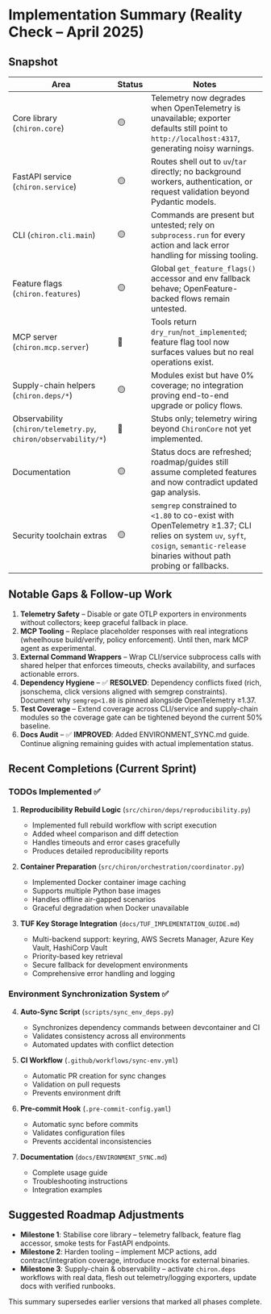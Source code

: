 # Implementation Summary (Reality Check – April 2025)

## Snapshot

| Area                                                            | Status | Notes                                                                                                                                                                              |
| --------------------------------------------------------------- | ------ | ---------------------------------------------------------------------------------------------------------------------------------------------------------------------------------- |
| Core library (`chiron.core`)                                    | 🟡     | Telemetry now degrades when OpenTelemetry is unavailable; exporter defaults still point to `http://localhost:4317`, generating noisy warnings.                                     |
| FastAPI service (`chiron.service`)                              | 🟡     | Routes shell out to `uv`/`tar` directly; no background workers, authentication, or request validation beyond Pydantic models.                                                      |
| CLI (`chiron.cli.main`)                                         | 🟡     | Commands are present but untested; rely on `subprocess.run` for every action and lack error handling for missing tooling.                                                          |
| Feature flags (`chiron.features`)                               | 🟡     | Global `get_feature_flags()` accessor and env fallback behave; OpenFeature-backed flows remain untested.                                                                           |
| MCP server (`chiron.mcp.server`)                                | 🔴     | Tools return `dry_run`/`not_implemented`; feature flag tool now surfaces values but no real operations exist.                                                                      |
| Supply-chain helpers (`chiron.deps/*`)                          | 🟡     | Modules exist but have 0% coverage; no integration proving end-to-end upgrade or policy flows.                                                                                     |
| Observability (`chiron/telemetry.py`, `chiron/observability/*`) | 🔴     | Stubs only; telemetry wiring beyond `ChironCore` not yet implemented.                                                                                                              |
| Documentation                                                   | 🟡     | Status docs are refreshed; roadmap/guides still assume completed features and now contradict updated gap analysis.                                                                 |
| Security toolchain extras                                       | 🟡     | `semgrep` constrained to `<1.80` to co-exist with OpenTelemetry ≥1.37; CLI relies on system `uv`, `syft`, `cosign`, `semantic-release` binaries without path probing or fallbacks. |

## Notable Gaps & Follow-up Work

1. **Telemetry Safety** – Disable or gate OTLP exporters in environments without collectors; keep graceful fallback in place.
2. **MCP Tooling** – Replace placeholder responses with real integrations (wheelhouse build/verify, policy enforcement). Until then, mark MCP agent as experimental.
3. **External Command Wrappers** – Wrap CLI/service subprocess calls with shared helper that enforces timeouts, checks availability, and surfaces actionable errors.
4. **Dependency Hygiene** – ✅ **RESOLVED**: Dependency conflicts fixed (rich, jsonschema, click versions aligned with semgrep constraints). Document why `semgrep<1.80` is pinned alongside OpenTelemetry ≥1.37.
5. **Test Coverage** – Extend coverage across CLI/service and supply-chain modules so the coverage gate can be tightened beyond the current 50% baseline.
6. **Docs Audit** – ✅ **IMPROVED**: Added ENVIRONMENT_SYNC.md guide. Continue aligning remaining guides with actual implementation status.

## Recent Completions (Current Sprint)

### TODOs Implemented ✅

1. **Reproducibility Rebuild Logic** (`src/chiron/deps/reproducibility.py`)
   - Implemented full rebuild workflow with script execution
   - Added wheel comparison and diff detection
   - Handles timeouts and error cases gracefully
   - Produces detailed reproducibility reports

2. **Container Preparation** (`src/chiron/orchestration/coordinator.py`)
   - Implemented Docker container image caching
   - Supports multiple Python base images
   - Handles offline air-gapped scenarios
   - Graceful degradation when Docker unavailable

3. **TUF Key Storage Integration** (`docs/TUF_IMPLEMENTATION_GUIDE.md`)
   - Multi-backend support: keyring, AWS Secrets Manager, Azure Key Vault, HashiCorp Vault
   - Priority-based key retrieval
   - Secure fallback for development environments
   - Comprehensive error handling and logging

### Environment Synchronization System ✅

4. **Auto-Sync Script** (`scripts/sync_env_deps.py`)
   - Synchronizes dependency commands between devcontainer and CI
   - Validates consistency across all environments
   - Automated updates with conflict detection

5. **CI Workflow** (`.github/workflows/sync-env.yml`)
   - Automatic PR creation for sync changes
   - Validation on pull requests
   - Prevents environment drift

6. **Pre-commit Hook** (`.pre-commit-config.yaml`)
   - Automatic sync before commits
   - Validates configuration files
   - Prevents accidental inconsistencies

7. **Documentation** (`docs/ENVIRONMENT_SYNC.md`)
   - Complete usage guide
   - Troubleshooting instructions
   - Integration examples

## Suggested Roadmap Adjustments

- **Milestone 1**: Stabilise core library – telemetry fallback, feature flag accessor, smoke tests for FastAPI endpoints.
- **Milestone 2**: Harden tooling – implement MCP actions, add contract/integration coverage, introduce mocks for external binaries.
- **Milestone 3**: Supply-chain & observability – activate `chiron.deps` workflows with real data, flesh out telemetry/logging exporters, update docs with verified runbooks.

This summary supersedes earlier versions that marked all phases complete.
